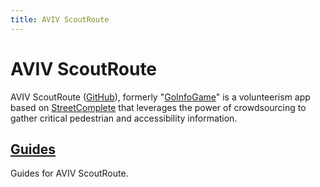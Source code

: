 ```yaml
---
title: AVIV ScoutRoute
---
```


# AVIV ScoutRoute

AVIV ScoutRoute ([GitHub](https://github.com/OpenSidewalks/GoInfoGame)), formerly "[GoInfoGame](https://tcat.cs.washington.edu/goinfogame-app/)" is a volunteerism app based on [StreetComplete](https://github.com/streetcomplete/StreetComplete) that leverages the power of crowdsourcing to gather critical pedestrian and accessibility information.

## [Guides](guides/index.md)

Guides for AVIV ScoutRoute.
